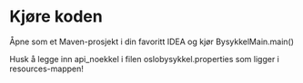 Kjøre koden
==================
Åpne som et Maven-prosjekt i din favoritt IDEA og kjør BysykkelMain.main()

Husk å legge inn api_noekkel i filen oslobysykkel.properties  som ligger i resources-mappen!
